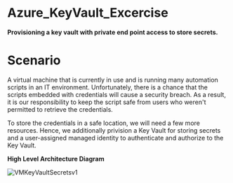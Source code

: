 # Azure_KeyVault_Excercise
**Provisioning a key vault with private end point access to store secrets.**

# Scenario
A virtual machine that is currently in use and is running many automation scripts in an IT environment. Unfortunately, there is a chance that the scripts embedded with credentials will cause a security breach. As a result, it is our responsibility to keep the script safe from users who weren't permitted to retrieve the credentials.

To store the credentials in a safe location, we will need a few more resources. Hence, we additionally privision a Key Vault for storing secrets and a user-assigned managed identity to authenticate and authorize to the Key Vault.


**High Level Architecture Diagram**

![VMKeyVaultSecretsv1](https://github.com/user-attachments/assets/74f905ab-b578-439f-8e8b-53507ede9d7a)

